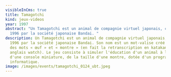 ```yaml
---
visibleInCms: true
title: Tamagotchi
kind: jeux-videos
year: 1997
abstract: "Un Tamagotchi est un animal de compagnie virtuel japonais, créé en
  1996 par la société japonaise Bandai. "
description: Un Tamagotchi est un animal de compagnie virtuel japonais, créé en
  1996 par la société japonaise Bandai. Son nom est un mot-valise créé à partir
  des mots « œuf » et « montre » (en fait la retranscription en katakana du mot
  anglais watch). Le jeu consiste à simuler l'éducation d'un animal à l'aide
  d'une console miniature, de la taille d'une montre, dotée d'un programme
  informatique.
image: /images/events/tamagotchi_0124_ubt.jpeg
---
```

